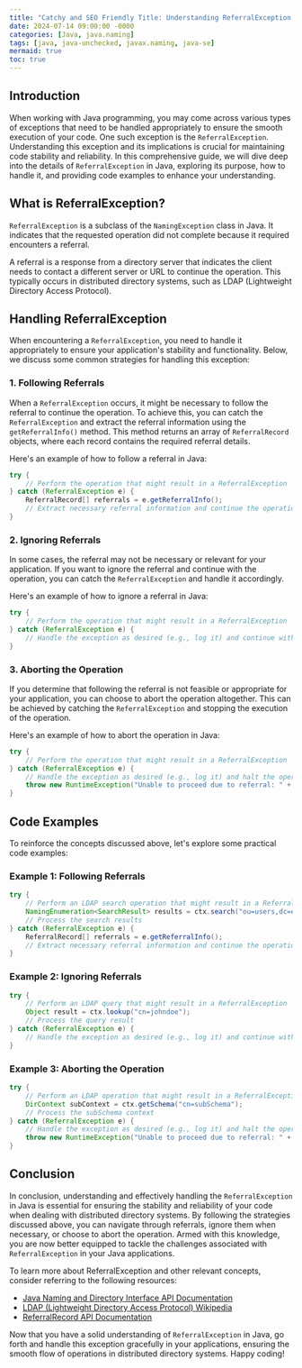 ```yaml
---
title: "Catchy and SEO Friendly Title: Understanding ReferralException in Java: A Comprehensive Guide"
date: 2024-07-14 09:00:00 -0000
categories: [Java, java.naming]
tags: [java, java-unchecked, javax.naming, java-se]
mermaid: true
toc: true
---
```



## Introduction

When working with Java programming, you may come across various types of exceptions that need to be handled appropriately to ensure the smooth execution of your code. One such exception is the `ReferralException`. Understanding this exception and its implications is crucial for maintaining code stability and reliability. In this comprehensive guide, we will dive deep into the details of `ReferralException` in Java, exploring its purpose, how to handle it, and providing code examples to enhance your understanding.

## What is ReferralException?

`ReferralException` is a subclass of the `NamingException` class in Java. It indicates that the requested operation did not complete because it required encounters a referral. 

A referral is a response from a directory server that indicates the client needs to contact a different server or URL to continue the operation. This typically occurs in distributed directory systems, such as LDAP (Lightweight Directory Access Protocol).

## Handling ReferralException

When encountering a `ReferralException`, you need to handle it appropriately to ensure your application's stability and functionality. Below, we discuss some common strategies for handling this exception:

### 1. Following Referrals

When a `ReferralException` occurs, it might be necessary to follow the referral to continue the operation. To achieve this, you can catch the `ReferralException` and extract the referral information using the `getReferralInfo()` method. This method returns an array of `ReferralRecord` objects, where each record contains the required referral details.

Here's an example of how to follow a referral in Java:

```java
try {
    // Perform the operation that might result in a ReferralException
} catch (ReferralException e) {
    ReferralRecord[] referrals = e.getReferralInfo();
    // Extract necessary referral information and continue the operation
}
```

### 2. Ignoring Referrals

In some cases, the referral may not be necessary or relevant for your application. If you want to ignore the referral and continue with the operation, you can catch the `ReferralException` and handle it accordingly.

Here's an example of how to ignore a referral in Java:

```java
try {
    // Perform the operation that might result in a ReferralException
} catch (ReferralException e) {
    // Handle the exception as desired (e.g., log it) and continue with the operation
}
```

### 3. Aborting the Operation

If you determine that following the referral is not feasible or appropriate for your application, you can choose to abort the operation altogether. This can be achieved by catching the `ReferralException` and stopping the execution of the operation.

Here's an example of how to abort the operation in Java:

```java
try {
    // Perform the operation that might result in a ReferralException
} catch (ReferralException e) {
    // Handle the exception as desired (e.g., log it) and halt the operation
    throw new RuntimeException("Unable to proceed due to referral: " + e.getMessage());
}
```

## Code Examples

To reinforce the concepts discussed above, let's explore some practical code examples:

### Example 1: Following Referrals

```java
try {
    // Perform an LDAP search operation that might result in a ReferralException
    NamingEnumeration<SearchResult> results = ctx.search("ou=users,dc=example,dc=com", filter, ctrl);
    // Process the search results
} catch (ReferralException e) {
    ReferralRecord[] referrals = e.getReferralInfo();
    // Extract necessary referral information and continue the operation
}
```

### Example 2: Ignoring Referrals

```java
try {
    // Perform an LDAP query that might result in a ReferralException
    Object result = ctx.lookup("cn=johndoe");
    // Process the query result
} catch (ReferralException e) {
    // Handle the exception as desired (e.g., log it) and continue with the operation
}
```

### Example 3: Aborting the Operation

```java
try {
    // Perform an LDAP operation that might result in a ReferralException
    DirContext subContext = ctx.getSchema("cn=subSchema");
    // Process the subSchema context
} catch (ReferralException e) {
    // Handle the exception as desired (e.g., log it) and halt the operation
    throw new RuntimeException("Unable to proceed due to referral: " + e.getMessage());
}
```

## Conclusion

In conclusion, understanding and effectively handling the `ReferralException` in Java is essential for ensuring the stability and reliability of your code when dealing with distributed directory systems. By following the strategies discussed above, you can navigate through referrals, ignore them when necessary, or choose to abort the operation. Armed with this knowledge, you are now better equipped to tackle the challenges associated with `ReferralException` in your Java applications.

To learn more about ReferralException and other relevant concepts, consider referring to the following resources:

- [Java Naming and Directory Interface API Documentation](https://docs.oracle.com/javase/8/docs/technotes/guides/jndi/jndi-api.html)
- [LDAP (Lightweight Directory Access Protocol) Wikipedia](https://en.wikipedia.org/wiki/Lightweight_Directory_Access_Protocol)
- [ReferralRecord API Documentation](https://docs.oracle.com/javase/8/docs/api/javax/naming/ReferralRecord.html)

Now that you have a solid understanding of `ReferralException` in Java, go forth and handle this exception gracefully in your applications, ensuring the smooth flow of operations in distributed directory systems. Happy coding!